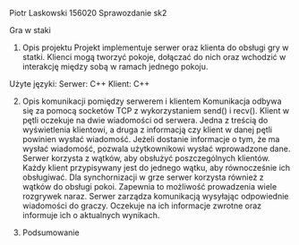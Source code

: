 Piotr Laskowski 156020
Sprawozdanie sk2

Gra w staki


1. Opis projektu
  Projekt implementuje serwer oraz klienta do obsługi gry w statki. 
  Klienci mogą tworzyć pokoje, dołączać do nich oraz wchodzić w interakcję między sobą w ramach jednego pokoju.

  Użyte języki:
    Serwer: C++
    Klient: C++

2. Opis komunikacji pomiędzy serwerem i klientem
	Komunikacja odbywa się za pomocą socketów TCP z wykorzystaniem send() i recv().
	Klient w pętli oczekuje na dwie wiadomości od serwera. Jedna z treścią do wyświetlenia klientowi, a druga z informacją czy klient w danej pętli powinien wysłać wiadomość. Jeżeli dostanie informacje o tym, że ma wysłać wiadomość, pozwala użytkownikowi wysłać wprowadzone dane.
	Serwer korzysta z wątków, aby obsłużyć poszczególnych klientów. Każdy klient przypisywany jest do jednego wątku, aby równocześnie ich obsługiwać. 
	Dla synchornizacji w grze serwer korzysta również z wątków do obsługi pokoi. Zapewnia to możliwość prowadzenia wiele rozgrywek naraz.
	Serwer zarządza komunikacją wysyłając odpowiednie wiadomości do graczy. Oczekuje na ich informacje zwrotne oraz informuje ich o aktualnych wynikach.

3. Podsumowanie
   

